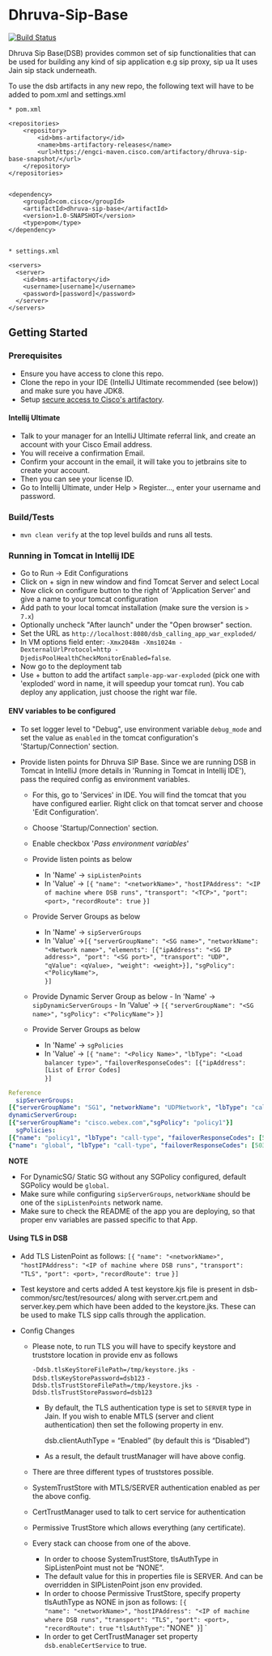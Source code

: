 # Dhruva-Sip-Base

[![Build Status](https://engci-jenkins-blr.cisco.com/jenkins/buildStatus/icon?job=team_dhruva%2FDSB%2Fmaster)](https://engci-jenkins-blr.cisco.com/jenkins/job/team_dhruva/job/DSB/job/master/)

Dhruva Sip Base(DSB) provides common set of sip functionalities that can be used for building any kind of sip application e.g sip proxy, sip ua 
It uses Jain sip stack underneath.

To use the dsb artifacts in any new repo, the following text will have to be added to pom.xml and settings.xml

    * pom.xml

    <repositories>
        <repository>
            <id>bms-artifactory</id>
            <name>bms-artifactory-releases</name>
            <url>https://engci-maven.cisco.com/artifactory/dhruva-sip-base-snapshot/</url>
        </repository>
    </repositories>


    <dependency>
        <groupId>com.cisco</groupId>
        <artifactId>dhruva-sip-base</artifactId>
        <version>1.0-SNAPSHOT</version>
        <type>pom</type>
    </dependency>


    * settings.xml

    <servers>
	  <server>
	    <id>bms-artifactory</id>
	    <username>[username]</username>
	    <password>[password]</password>
	  </server>
	</servers>

## Getting Started

### Prerequisites
- Ensure you have access to clone this repo.
- Clone the repo in your IDE (IntelliJ Ultimate recommended (see below)) and make sure you have JDK8.
- Setup [secure access to Cisco's artifactory](https://sqbu-github.cisco.com/pages/WebexSquared/docs/DeveloperTools/maven.html).

#### Intellij Ultimate

- Talk to your manager for an IntelliJ Ultimate referral link, and create an account with your Cisco Email address.
- You will receive a confirmation Email.
- Confirm your account in the email, it will take you to jetbrains site to create your account.
- Then you can see your license ID.
- Go to Intellij Ultimate, under Help > Register..., enter your username and password.

### Build/Tests
- `mvn clean verify` at the top level builds and runs all tests.

### Running in Tomcat in Intellij IDE
- Go to Run -> Edit Configurations
- Click on + sign in new window and find Tomcat Server and select Local
- Now click on configure button to the right of 'Application Server' and give a name to your tomcat configuration
- Add path to your local tomcat installation (make sure the version is `> 7.x`)
- Optionally uncheck "After launch" under the "Open browser" section.
- Set the URL as `http://localhost:8080/dsb_calling_app_war_exploded/`
- In VM options field enter: `-Xmx2048m -Xms1024m -DexternalUrlProtocol=http -DjedisPoolHealthCheckMonitorEnabled=false`.
- Now go to the deployment tab
- Use + button to add the artifact `sample-app-war-exploded` (pick one with 'exploded' word in name, it will speedup your tomcat run). You cab deploy any application, just choose the right war file.


#### ENV variables to be configured
   - To set logger level to "Debug", use environment variable `debug_mode` and set the value as `enabled` in the tomcat configuration's 'Startup/Connection' section.


   - Provide listen points for Dhruva SIP Base. Since we are running DSB in Tomcat in IntelliJ (more details in 'Running in Tomcat in Intellij IDE'),
   pass the required config as environment variables.
       - For this, go to 'Services' in IDE. You will find the tomcat that you have configured earlier. Right click on that tomcat server
       and choose 'Edit Configuration'.
       - Choose 'Startup/Connection' section.
       - Enable checkbox '_Pass environment variables_'
       - Provide listen points as below
           - In 'Name' -> `sipListenPoints`
           - In 'Value' -> `[{`
                               `"name": "<networkName>",`
                               `"hostIPAddress": "<IP of machine where DSB runs",`
                               `"transport": "<TCP>",`
                               `"port": <port>,`
                               `"recordRoute": true`
                           `}] `
       - Provide Server Groups as below
            - In 'Name' -> `sipServerGroups`
            - In 'Value' ->`[{`
                            `"serverGroupName": "<SG name>",`
                            `"networkName": "<Network name>",`
                            `"elements": [{"ipAddress": "<SG IP address>", "port": "<SG port>", "transport": "UDP", "qValue": <qValue>, "weight": <weight>}],` 
                            `"sgPolicy": <"PolicyName">,`   	
                            `}] `
       - Provide Dynamic Server Group as below
                   - In 'Name' -> `sipDynamicServerGroups`
                   - In 'Value' -> `[{`
                                   `"serverGroupName": "<SG name>",`
                                   `"sgPolicy": <"PolicyName">`
                                    `}]` 
                                  
       - Provide Server Groups as below
            - In 'Name' -> `sgPolicies`
            - In 'Value' -> `[{`
                                    `"name": "<Policy Name>",`
                                    `"lbType": "<Load balancer type>",`
                                    `"failoverResponseCodes": [{"ipAddress": [List of Error Codes]`  	
                                         `}] `

```yaml 
Reference
  sipServerGroups:
[{"serverGroupName": "SG1", "networkName": "UDPNetwork", "lbType": "call-id", "elements": [{"ipAddress": "127.0.0.1", "port": "5060", "transport": "TLS", "qValue": 0.9, "weight": 0}], "sgPolicy": "sgPolicy"},{"serverGroupName": "SG2", "networkName": "net_me_tcp", "lbType": "call-id", "elements": [{"ipAddress": "127.0.0.2", "port": "5060", "transport": "TLS", "qValue": 0.9, "weight": 0}]}]
dynamicServerGroup:
[{"serverGroupName": "cisco.webex.com","sgPolicy": "policy1"}]
  sgPolicies:
[{"name": "policy1", "lbType": "call-type", "failoverResponseCodes": [501,502]},
{"name": "global", "lbType": "call-type", "failoverResponseCodes": [503,504]}]
```
**NOTE**

* For DynamicSG/ Static SG without any SGPolicy configured, default SGPolicy would be ```global```. 
* Make sure while configuring ```sipServerGroups```, ```networkName``` should be one of the ```sipListenPoints``` network name. 
* Make sure to check the README of the app you are deploying, so that proper env variables are passed specific to that App.

#### Using TLS in DSB

- Add TLS ListenPoint as follows:
    `[{`
                               `"name": "<networkName>",`
                               `"hostIPAddress": "<IP of machine where DSB runs",`
                               `"transport": "TLS",`
                               `"port": <port>,`
                               `"recordRoute": true`
                           `}] `
- Test keystore and certs added
A test keystore.kjs file is present in dsb-common/src/test/resources/ along with server.crt.pem and server.key.pem which have been added to the keystore.jks. These can be used to make TLS sipp calls through the application. 

- Config Changes
    - Please note, to run TLS you will have to specify keystore and truststore location in provide env as follows

      ```-Ddsb.tlsKeyStoreFilePath=/tmp/keystore.jks -Ddsb.tlsKeyStorePassword=dsb123```
      ```-Ddsb.tlsTrustStoreFilePath=/tmp/keystore.jks -Ddsb.tlsTrustStorePassword=dsb123```

      - By default, the TLS authentication type is set to ```SERVER``` type in Jain. If you wish to enable MTLS (server and client authentication) then set the following property in env. 

        dsb.clientAuthType = “Enabled” (by default this is “Disabled”)

      - As a result, the default trustManager will have above config.

    - There are three different types of truststores possible. 

	 - SystemTrustStore with MTLS/SERVER authentication enabled as per the above config. 
	 - CertTrustManager used to talk to cert service for authentication
	 - Permissive TrustStore which allows everything (any certificate).

    - Every stack can choose from one of the above. 
         - In order to choose SystemTrustStore, tlsAuthType in SipListenPoint must not be “NONE”. 
         - The default value for this in properties file is SERVER. And can be overridden in SIPListenPoint json env provided.
         - In order to choose Permissive TrustStore, specify property tlsAuthType as NONE in json as follows:
                           `[{`                    
                               `"name": "<networkName>",`
                               `"hostIPAddress": "<IP of machine where DSB runs",`
                               `"transport": "TLS",`
                               `"port": <port>,`
                               `"recordRoute": true`
                               `"tlsAuthType"`: "NONE"`
                           `}] `
         - In order to get CertTrustManager set property ```dsb.enableCertService``` to true.


